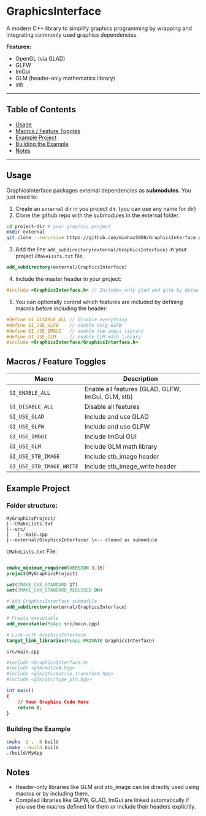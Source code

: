 # GraphicsInterface

A modern C++ library to simplify graphics programming by wrapping and integrating commonly used graphics dependencies.

**Features:**

- OpenGL (via GLAD)
- GLFW
- ImGui
- GLM (header-only mathematics library)
- stb

______________________________________________________________________

## Table of Contents

- [Usage](#usage)
- [Macros / Feature Toggles](#macros--feature-toggles)
- [Example Project](#example-project)
- [Building the Example](#building-the-example)
- [Notes](#notes)

______________________________________________________________________

## Usage

GraphicsInterface packages external dependencies as **submodules**. You just need to:

1. Create an `external` dir in you project dir. (you can use any name for dir)
1. Clone the github repo with the submodules in the external folder.

```bash
cd project-dir # your graphics project
mkdir external
git clone --recursive https://github.com/minhaz5000/GraphicsInterface.git external/
```

3. Add the line `add_subdirectory(external/GraphicsInterface)` in your project `CMakeLists.txt` file.

```cmake
add_subdirectory(external/GraphicsInterface)
```

4. Include the master header in your project:

```cpp
#include <GraphicsInterface.h> // Includes only glad and glfw by default
```

5. You can optionally control which features are included by defining macros before including the header:

```cpp
#define GI_DISABLE_ALL // disable everything
#define GI_USE_GLFW    // enable only GLFW
#define GI_USE_IMGUI   // enable the imgui library
#define GI_USE_GLM     // enable GLM math library
#include <GraphicsInterface/GraphicsInterface.h>
```

## Macros / Feature Toggles

| Macro | Description |
| ------------------------ | -------------------------------------------------- |
| `GI_ENABLE_ALL` | Enable all features (GLAD, GLFW, ImGui, GLM, stb) |
| `GI_DISABLE_ALL` | Disable all features |
| `GI_USE_GLAD` | Include and use GLAD |
| `GI_USE_GLFW` | Include and use GLFW |
| `GI_USE_IMGUI` | Include ImGui GUI |
| `GI_USE_GLM` | Include GLM math library |
| `GI_USE_STB_IMAGE` | Include stb_image header |
| `GI_USE_STB_IMAGE_WRITE` | Include stb_image_write header |

## Example Project

### Folder structure:

```text
MyGraphicsProject/
|--CMakeLists.txt
|--src/
|   |--main.cpp
|--external/GraphicsInterface/ \<-- cloned as submodule
```

`CMakeLists.txt` File:

```cmake

cmake_minimum_required(VERSION 3.16)
project(MyGraphicsProject)

set(CMAKE_CXX_STANDARD 17)
set(CMAKE_CXX_STANDARD_REQUIRED ON)

# Add GraphicsInterface submodule
add_subdirectory(external/GraphicsInterface)

# Create executable
add_executable(MyApp src/main.cpp)

# Link with GraphicsInterface
target_link_libraries(MyApp PRIVATE GraphicsInterface)
```

`src/main.cpp`

```cmake
#include <GraphicsInterface.h>
#include <glm/mat2x4.hpp>
#include <glm/gtc/matrix_transform.hpp>
#include <glm/gtc/type_ptr.hpp>

int main()
{
    // Your Graphics Code Here
    return 0;
}
```

### Building the Example

```bash
cmake -S . -B build
cmake --build build
./build/MyApp
```

## Notes

- Header-only libraries like GLM and stb_image can be directly used using macros or by including them.
- Compiled libraries like GLFW, GLAD, ImGui are linked automatically if you use the macros defined for them or include their headers explicitly.

